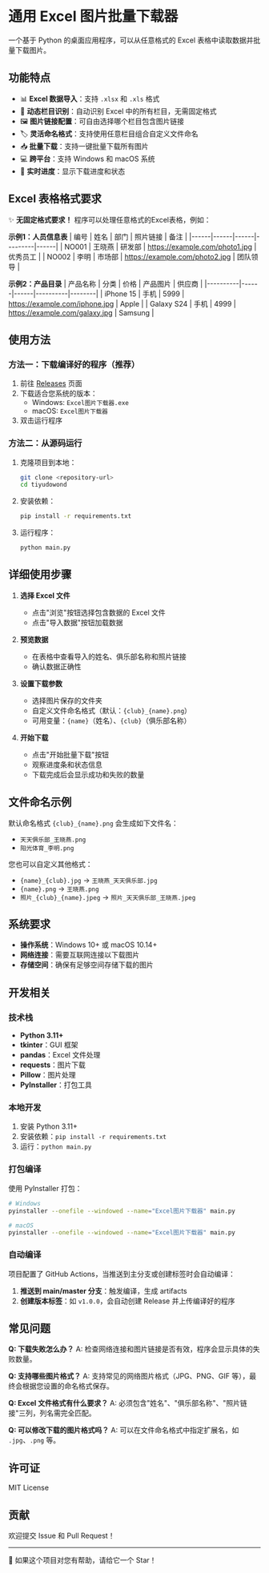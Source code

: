 # 通用 Excel 图片批量下载器

一个基于 Python 的桌面应用程序，可以从任意格式的 Excel 表格中读取数据并批量下载图片。

## 功能特点

- 📊 **Excel 数据导入**：支持 `.xlsx` 和 `.xls` 格式
- 🔧 **动态栏目识别**：自动识别 Excel 中的所有栏目，无需固定格式
- 🖼️ **图片链接配置**：可自由选择哪个栏目包含图片链接
- 🏷️ **灵活命名格式**：支持使用任意栏目组合自定义文件命名
- 📥 **批量下载**：支持一键批量下载所有图片
- 💻 **跨平台**：支持 Windows 和 macOS 系统
- 🔄 **实时进度**：显示下载进度和状态

## Excel 表格格式要求

✨ **无固定格式要求！** 程序可以处理任意格式的Excel表格，例如：

**示例1：人员信息表**
| 编号 | 姓名 | 部门 | 照片链接 | 备注 |
|------|------|------|---------|------|
| NO001 | 王晓燕 | 研发部 | https://example.com/photo1.jpg | 优秀员工 |
| NO002 | 李明 | 市场部 | https://example.com/photo2.jpg | 团队领导 |

**示例2：产品目录**
| 产品名称 | 分类 | 价格 | 产品图片 | 供应商 |
|----------|------|------|----------|--------|
| iPhone 15 | 手机 | 5999 | https://example.com/iphone.jpg | Apple |
| Galaxy S24 | 手机 | 4999 | https://example.com/galaxy.jpg | Samsung |

## 使用方法

### 方法一：下载编译好的程序（推荐）

1. 前往 [Releases](../../releases) 页面
2. 下载适合您系统的版本：
   - Windows: `Excel图片下载器.exe`
   - macOS: `Excel图片下载器`
3. 双击运行程序

### 方法二：从源码运行

1. 克隆项目到本地：
   ```bash
   git clone <repository-url>
   cd tiyudowond
   ```

2. 安装依赖：
   ```bash
   pip install -r requirements.txt
   ```

3. 运行程序：
   ```bash
   python main.py
   ```

## 详细使用步骤

1. **选择 Excel 文件**
   - 点击"浏览"按钮选择包含数据的 Excel 文件
   - 点击"导入数据"按钮加载数据

2. **预览数据**
   - 在表格中查看导入的姓名、俱乐部名称和照片链接
   - 确认数据正确性

3. **设置下载参数**
   - 选择图片保存的文件夹
   - 自定义文件命名格式（默认：`{club}_{name}.png`）
   - 可用变量：`{name}`（姓名）、`{club}`（俱乐部名称）

4. **开始下载**
   - 点击"开始批量下载"按钮
   - 观察进度条和状态信息
   - 下载完成后会显示成功和失败的数量

## 文件命名示例

默认命名格式 `{club}_{name}.png` 会生成如下文件名：
- `天天俱乐部_王晓燕.png`
- `阳光体育_李明.png`

您也可以自定义其他格式：
- `{name}_{club}.jpg` → `王晓燕_天天俱乐部.jpg`
- `{name}.png` → `王晓燕.png`
- `照片_{club}_{name}.jpeg` → `照片_天天俱乐部_王晓燕.jpeg`

## 系统要求

- **操作系统**：Windows 10+ 或 macOS 10.14+
- **网络连接**：需要互联网连接以下载图片
- **存储空间**：确保有足够空间存储下载的图片

## 开发相关

### 技术栈

- **Python 3.11+**
- **tkinter**：GUI 框架
- **pandas**：Excel 文件处理
- **requests**：图片下载
- **Pillow**：图片处理
- **PyInstaller**：打包工具

### 本地开发

1. 安装 Python 3.11+
2. 安装依赖：`pip install -r requirements.txt`
3. 运行：`python main.py`

### 打包编译

使用 PyInstaller 打包：

```bash
# Windows
pyinstaller --onefile --windowed --name="Excel图片下载器" main.py

# macOS
pyinstaller --onefile --windowed --name="Excel图片下载器" main.py
```

### 自动编译

项目配置了 GitHub Actions，当推送到主分支或创建标签时会自动编译：

1. **推送到 main/master 分支**：触发编译，生成 artifacts
2. **创建版本标签**：如 `v1.0.0`，会自动创建 Release 并上传编译好的程序

## 常见问题

**Q: 下载失败怎么办？**
A: 检查网络连接和图片链接是否有效，程序会显示具体的失败数量。

**Q: 支持哪些图片格式？**
A: 支持常见的网络图片格式（JPG、PNG、GIF 等），最终会根据您设置的命名格式保存。

**Q: Excel 文件格式有什么要求？**
A: 必须包含"姓名"、"俱乐部名称"、"照片链接"三列，列名需完全匹配。

**Q: 可以修改下载的图片格式吗？**
A: 可以在文件命名格式中指定扩展名，如 `.jpg`、`.png` 等。

## 许可证

MIT License

## 贡献

欢迎提交 Issue 和 Pull Request！

---

🌟 如果这个项目对您有帮助，请给它一个 Star！
